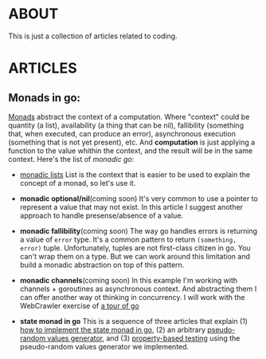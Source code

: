 # ABOUT

This is just a collection of articles related to coding.

# ARTICLES

## Monads in go:

[Monads](https://adit.io/posts/2013-04-17-functors,_applicatives,_and_monads_in_pictures.html) abstract the context of a computation. Where "context" could be quantity (a list), availability (a thing that can be nil), fallibility (something that, when executed, can produce an error), asynchronous execution (something that is not yet present), etc. And **computation** is just applying a function to the value whithin the context, and the result will be in the same context. Here's the list of _monadic go_:

- [monadic lists](./golang/monadic-lists.md) List is the context that is easier to be used to explain the concept of a monad, so let's use it.

- **monadic optional/nil**(coming soon) It's very common to use a pointer to represent a value that may not exist. In this article I suggest another approach to handle presense/absence of a value.

- **monadic fallibility**(coming soon) The way go handles errors is returning a value of `error` type. It's a common pattern to return `(something, error)` tuple. Unfortunately, tuples are not first-class citizen in go. You can't wrap them on a type. But we can work around this limitation and build a monadic abstraction on top of this pattern.

- **monadic channels**(coming soon)  In this example I'm working with channels + goroutines as asynchronous context. And abstracting them I can offer another way ot thinking in concurrency. I will work with the WebCrawler exercise of [a tour of go](https://go.dev/tour/concurrency/10)

- **state monad in go** This is a sequence of three articles that explain (1) [how to implement the state monad in go](./golang/state-monad.md), (2) an arbitrary [pseudo-random values generator](./golang/random-generator.md), and (3) [property-based testing](./golang/state-monad.md) using the pseudo-random values generator we implemented.
